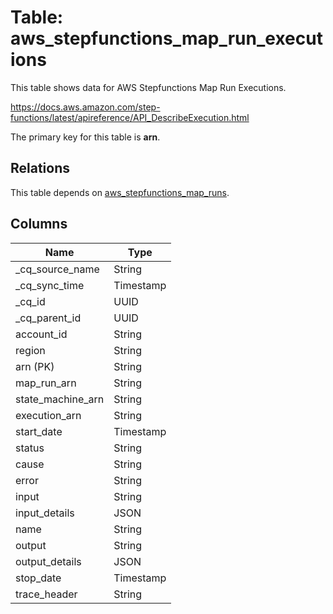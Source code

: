 # Table: aws_stepfunctions_map_run_executions

This table shows data for AWS Stepfunctions Map Run Executions.

https://docs.aws.amazon.com/step-functions/latest/apireference/API_DescribeExecution.html

The primary key for this table is **arn**.

## Relations

This table depends on [aws_stepfunctions_map_runs](aws_stepfunctions_map_runs).

## Columns

| Name          | Type          |
| ------------- | ------------- |
|_cq_source_name|String|
|_cq_sync_time|Timestamp|
|_cq_id|UUID|
|_cq_parent_id|UUID|
|account_id|String|
|region|String|
|arn (PK)|String|
|map_run_arn|String|
|state_machine_arn|String|
|execution_arn|String|
|start_date|Timestamp|
|status|String|
|cause|String|
|error|String|
|input|String|
|input_details|JSON|
|name|String|
|output|String|
|output_details|JSON|
|stop_date|Timestamp|
|trace_header|String|